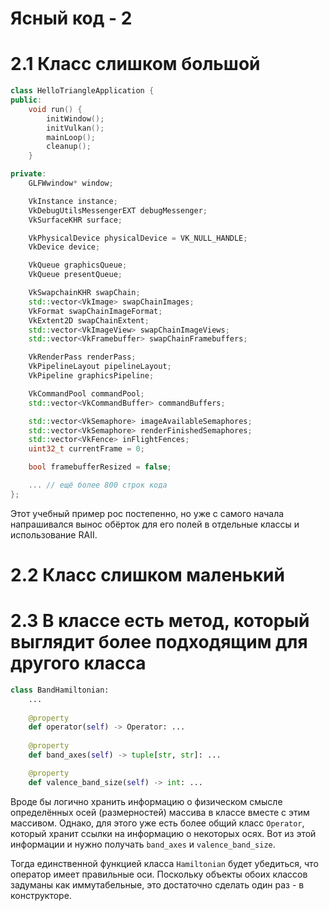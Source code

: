 # Ясный код - 2

# 2.1 Класс слишком большой
```C++
class HelloTriangleApplication {
public:
    void run() {
        initWindow();
        initVulkan();
        mainLoop();
        cleanup();
    }

private:
    GLFWwindow* window;

    VkInstance instance;
    VkDebugUtilsMessengerEXT debugMessenger;
    VkSurfaceKHR surface;

    VkPhysicalDevice physicalDevice = VK_NULL_HANDLE;
    VkDevice device;

    VkQueue graphicsQueue;
    VkQueue presentQueue;

    VkSwapchainKHR swapChain;
    std::vector<VkImage> swapChainImages;
    VkFormat swapChainImageFormat;
    VkExtent2D swapChainExtent;
    std::vector<VkImageView> swapChainImageViews;
    std::vector<VkFramebuffer> swapChainFramebuffers;

    VkRenderPass renderPass;
    VkPipelineLayout pipelineLayout;
    VkPipeline graphicsPipeline;

    VkCommandPool commandPool;
    std::vector<VkCommandBuffer> commandBuffers;

    std::vector<VkSemaphore> imageAvailableSemaphores;
    std::vector<VkSemaphore> renderFinishedSemaphores;
    std::vector<VkFence> inFlightFences;
    uint32_t currentFrame = 0;

    bool framebufferResized = false;

    ... // ещё более 800 строк кода
};
```
Этот учебный пример рос постепенно, но уже с самого начала напрашивался
вынос обёрток для его полей в отдельные классы и использование RAII.


# 2.2 Класс слишком маленький


# 2.3 В классе есть метод, который выглядит более подходящим для другого класса
```Python
class BandHamiltonian:
    ...
    
    @property
    def operator(self) -> Operator: ...
    
    @property
    def band_axes(self) -> tuple[str, str]: ...

    @property
    def valence_band_size(self) -> int: ...
```
Вроде бы логично хранить информацию о физическом смысле
определённых осей (размерностей) массива в классе вместе с этим массивом.
Однако, для этого уже есть более общий класс `Operator`,
который хранит ссылки на информацию о некоторых осях.
Вот из этой информации и нужно получать `band_axes` и `valence_band_size`.

Тогда единственной функцией класса `Hamiltonian` будет убедиться, что
оператор имеет правильные оси.
Поскольку объекты обоих классов задуманы как иммутабельные, это достаточно
сделать один раз - в конструкторе.
